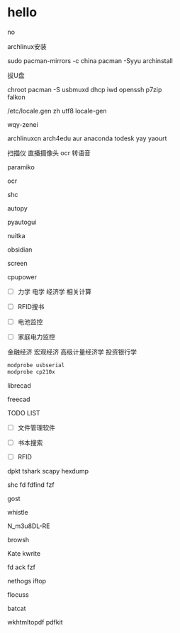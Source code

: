 # hello

no

archlinux安装

sudo pacman-mirrors -c china
pacman -Syyu
archinstall

拔U盘

chroot
pacman -S usbmuxd dhcp iwd openssh p7zip \
falkon 

/etc/locale.gen
zh utf8
locale-gen

wqy-zenei

archlinuxcn
arch4edu
aur
anaconda
todesk
yay 
yaourt

扫描仪 直播摄像头  ocr 转语音

paramiko

ocr

shc

autopy

pyautogui

nuitka

obsidian

screen

cpupower

- [ ] 力学 电学 经济学 相关计算

- [ ] RFID搜书

- [ ] 电池监控

- [ ] 家庭电力监控

金融经济 宏观经济 高级计量经济学 投资银行学

```bash
modprobe usbserial
modprobe cp210x
```

librecad

freecad

TODO LIST

- [ ] 文件管理软件

- [ ] 书本搜索

- [ ] RFID

dpkt
tshark
scapy
hexdump

shc
fd
fdfind
fzf

gost

whistle

 N_m3u8DL-RE

browsh

Kate kwrite

fd ack fzf

nethogs iftop

flocuss



batcat



wkhtmltopdf 
pdfkit
